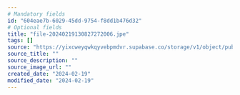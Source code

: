```yaml
---
# Mandatory fields
id: "604eae7b-6029-45dd-9754-f8dd1b476d32"
# Optional fields
title: "file-20240219130827272006.jpe"
tags: []
source: "https://yixcweyqwkqyvebpmdvr.supabase.co/storage/v1/object/public/attachments/604eae7b-6029-45dd-9754-f8dd1b476d32.jpe"
source_title: ""
source_description: ""
source_image_url: ""
created_date: "2024-02-19"
modified_date: "2024-02-19"
---
```

